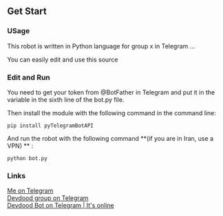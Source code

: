 ## Get Start
### USage
This robot is written in Python language for group x in Telegram ...

You can easily edit and use this source

### Edit and Run
You need to get your token from @BotFather in Telegram and put it in the variable in the sixth line of the bot.py file.

Then install the module with the following command in the command line:

```
pip install pyTelegramBotAPI
```

And run the robot with the following command **(if you are in Iran, use a VPN) ** :

```
python bot.py
```

### Links
[Me on Telegram](https://t.me/DevdoodSupport)<br>
[Devdood group on Telegram](https://t.me/DevdoodGP)<br>
[Devdood Bot on Telegram | It's online ](https://t.me/DevdoodBOT)